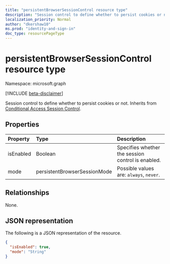 ```yaml
---
title: "persistentBrowserSessionControl resource type"
description: "Session control to define whether to persist cookies or not."
localization_priority: Normal
author: "dkershaw10"
ms.prod: "identity-and-sign-in"
doc_type: resourcePageType
---
```


# persistentBrowserSessionControl resource type

Namespace: microsoft.graph

[!INCLUDE [beta-disclaimer](../../includes/beta-disclaimer.md)]

Session control to define whether to persist cookies or not. Inherits from [Conditional Access Session Control](conditionalaccesssessioncontrol.md).

## Properties

| Property     | Type        | Description |
|:-------------|:------------|:------------|
|isEnabled     |Boolean      | Specifies whether the session control is enabled. |
|mode|persistentBrowserSessionMode| Possible values are: `always`, `never`.|

## Relationships

None.

## JSON representation

The following is a JSON representation of the resource.

<!-- {
  "blockType": "resource",
  "optionalProperties": [

  ],
  "@odata.type": "microsoft.graph.persistentBrowserSessionControl",
  "baseType": "microsoft.graph.conditionalAccessSessionControl"
}-->

```json
{
  "isEnabled": true,
  "mode": "String"
}
```

<!-- uuid: 16cd6b66-4b1a-43a1-adaf-3a886856ed98
2019-02-04 14:57:30 UTC -->
<!-- {
  "type": "#page.annotation",
  "description": "persistentBrowserSessionControl resource",
  "keywords": "",
  "section": "documentation",
  "tocPath": ""
}-->

